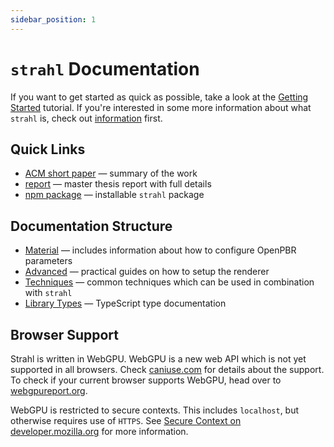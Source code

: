 ```yaml
---
sidebar_position: 1
---
```


# `strahl` Documentation

If you want to get started as quick as possible, take a look at the [Getting Started](/docs/tutorial-basic) tutorial. If you're interested in some more information about what `strahl` is, check out [information](/docs/information) first.

## Quick Links

- [ACM short paper](https://doi.org/10.1145/3665318.3677158) — summary of the work
- [report](https://github.com/StuckiSimon/strahl/blob/report/report.pdf) — master thesis report with full details
- [npm package](https://www.npmjs.com/package/strahl) — installable `strahl` package

## Documentation Structure

- [Material](./category/material/) — includes information about how to configure OpenPBR parameters
- [Advanced](./category/advanced/) — practical guides on how to setup the renderer
- [Techniques](./category/techniques/) — common techniques which can be used in combination with `strahl`
- [Library Types](./api/) — TypeScript type documentation

## Browser Support

Strahl is written in WebGPU. WebGPU is a new web API which is not yet supported in all browsers. Check [caniuse.com](https://caniuse.com/webgpu) for details about the support. To check if your current browser supports WebGPU, head over to [webgpureport.org](https://webgpureport.org/).

WebGPU is restricted to secure contexts. This includes `localhost`, but otherwise requires use of `HTTPS`. See [Secure Context on developer.mozilla.org](https://developer.mozilla.org/en-US/docs/Web/Security/Secure_Contexts) for more information.

